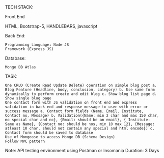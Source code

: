 TECH STACK:

Front End

   HTML, Bootstrap-5, HANDLEBARS, javascript

Back End:

    Programming Language: Node JS
    Framework (Express JS)

Database:

    Mongo DB Atlas

TASK:

    One CRUD (Create Read Update Delete) operation on simple blog post a. Blog Feature (Headline, body, conclusion, category) b. Use same form dynamically to perform create and edit blog c. Show blog list page d. Show single blog page
    One contact form with JS validation on front end and express validation in back end and response message to user with error or success message a. Contact form fields (Name, Email, Institute, Contact no, Message) b. Validation({Name: min 2 char and max 150 char, no special char and no}, {Email: should be an email}, { Institute: Same as Name}, {Contact no: should be nos, min 10 max 12}, {Message: atleast 10 char, should not contain any special and html encode}) c. Contact form should be saved to database
    Use of Mongoose to access Mongo DB (Schema Design)
    Follow MVC pattern

Note: API testing environment using Postman or Insomania
Duration: 3 Days
